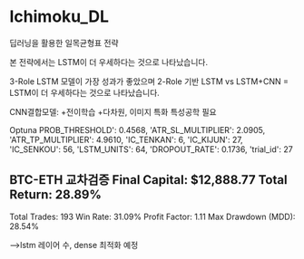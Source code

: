 # Ichimoku_DL
딥러닝을 활용한 일목균형표 전략

본 전략에서는 LSTM이 더 우세하다는 것으로 나타났습니다. 

3-Role LSTM 모델이 가장 성과가 좋았으며
2-Role 기반 LSTM vs LSTM+CNN = LSTM이 더 우세하다는 것으로 나타났습니다.

CNN결합모델:
+전이학습
+다차원, 이미지 특화 특성공학 필요


Optuna 
PROB_THRESHOLD': 0.4568, 'ATR_SL_MULTIPLIER': 2.0905, 'ATR_TP_MULTIPLIER': 4.9610,
'IC_TENKAN': 6, 'IC_KIJUN': 27, 'IC_SENKOU': 56,
'LSTM_UNITS': 64, 'DROPOUT_RATE': 0.1736, 'trial_id': 27

BTC-ETH 교차검증
Final Capital: $12,888.77
Total Return: 28.89%
-----------------------------------
Total Trades: 193
Win Rate: 31.09%
Profit Factor: 1.11
Max Drawdown (MDD): 28.54%

-->lstm 레이어 수, dense 최적화 예정
